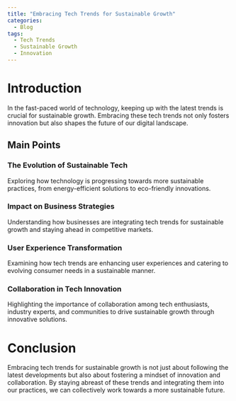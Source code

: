 ```yaml
---
title: "Embracing Tech Trends for Sustainable Growth"
categories:
  - Blog
tags:
  - Tech Trends
  - Sustainable Growth
  - Innovation
---
```


# Introduction
In the fast-paced world of technology, keeping up with the latest trends is crucial for sustainable growth. Embracing these tech trends not only fosters innovation but also shapes the future of our digital landscape.

## Main Points
### The Evolution of Sustainable Tech
Exploring how technology is progressing towards more sustainable practices, from energy-efficient solutions to eco-friendly innovations.

### Impact on Business Strategies
Understanding how businesses are integrating tech trends for sustainable growth and staying ahead in competitive markets.

### User Experience Transformation
Examining how tech trends are enhancing user experiences and catering to evolving consumer needs in a sustainable manner.

### Collaboration in Tech Innovation
Highlighting the importance of collaboration among tech enthusiasts, industry experts, and communities to drive sustainable growth through innovative solutions.

# Conclusion
Embracing tech trends for sustainable growth is not just about following the latest developments but also about fostering a mindset of innovation and collaboration. By staying abreast of these trends and integrating them into our practices, we can collectively work towards a more sustainable future.